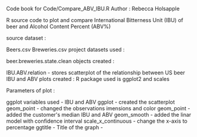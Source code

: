 Code book for Code/Compare_ABV_IBU.R
Author : Rebecca Holsapple

R source code to plot and compare International Bitterness Unit (IBU) of beer and Alcohol Content Percent (ABV%)

source dataset :

Beers.csv
Breweries.csv
project datasets used :

beer.breweries.state.clean
objects created :

IBU.ABV.relation - stores scatterplot of the relationship between US beer IBU and ABV
plots created : R package used is ggplot2 and scales

Parameters of plot :

ggplot
variables used - IBU and ABV
ggplot - created the scatterplot
geom_point - changed the observations imensions and color
geom_point - added the customer's median IBU and ABV
geom_smooth - added the linar model with confidence interval
scale_x_continuous - change the x-axis to percentage
ggtitle - Title of the graph - 
